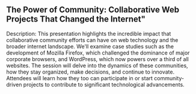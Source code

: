 ## The Power of Community: Collaborative Web Projects That Changed the Internet"
Description: This presentation highlights the incredible impact that collaborative community efforts can have on web technology and the broader internet landscape. We'll examine case studies such as the development of Mozilla Firefox, which challenged the dominance of major corporate browsers, and WordPress, which now powers over a third of all websites. The session will delve into the dynamics of these communities, how they stay organized, make decisions, and continue to innovate. Attendees will learn how they too can participate in or start community-driven projects to contribute to significant technological advancements.
